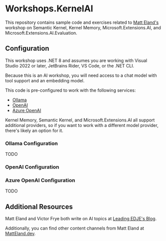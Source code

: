 # Workshops.KernelAI

This repository contains sample code and exercises related to [Matt Eland's](https://www.matteland.dev) workshop on Semantic Kernel, Kernel Memory, Microsoft.Extensions.AI, and Microsoft.Extensions.AI.Evaluation.

## Configuration

This workshop uses .NET 8 and assumes you are working with Visual Studio 2022 or later, JetBrains Rider, VS Code, or the .NET CLI.

Because this is an AI workshop, you will need access to a chat model with tool support and an embedding model.

This code is pre-configured to work with the following services:

- [Ollama](https://ollama.com)
- [OpenAI](https://openai.com)
- [Azure OpenAI](https://azure.microsoft.com/en-us/products/ai-services/openai-service/)

Kernel Memory, Semantic Kernel, and Microsoft.Extensions.AI all support additional providers, so if you want to work with a different model provider, there's likely an option for it.

### Ollama Configuration

TODO

### OpenAI Configuration

### Azure OpenAI Configuration

TODO

## Additional Resources

Matt Eland and Victor Frye both write on AI topics at [Leading EDJE's Blog](https://blog.leadingedje.com/).

Additionally, you can find other content channels from Matt Eland at [MattEland.dev](https://www.matteland.dev).